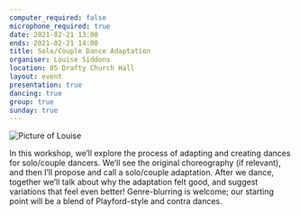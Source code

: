 ```yaml
---
computer_required: false
microphone_required: true
date: 2021-02-21 13:00
ends: 2021-02-21 14:00
title: Solo/Couple Dance Adaptation
organiser: Louise Siddons
location: 05 Drafty Church Hall
layout: event
presentation: true
dancing: true
group: true
sunday: true
---
```

![Picture of Louise]({{site.baseurl}}/assets/event_solo.png)

In this workshop, we’ll explore the process of adapting and creating dances for solo/couple dancers. We’ll see the original choreography (if relevant), and then I’ll propose and call a solo/couple adaptation. After we dance, together we’ll talk about why the adaptation felt good, and suggest variations that feel even better! Genre-blurring is welcome; our starting point will be a blend of Playford-style and contra dances.